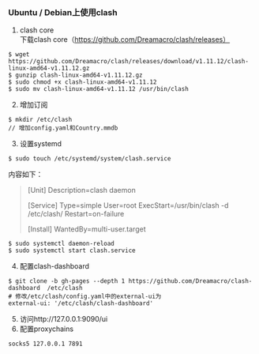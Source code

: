 ### Ubuntu / Debian上使用clash  
1. clash core  
下载clash core（https://github.com/Dreamacro/clash/releases）  
```  
$ wget https://github.com/Dreamacro/clash/releases/download/v1.11.12/clash-linux-amd64-v1.11.12.gz  
$ gunzip clash-linux-amd64-v1.11.12.gz  
$ sudo chmod +x clash-linux-amd64-v1.11.12
$ sudo mv clash-linux-amd64-v1.11.12 /usr/bin/clash  
```  
2. 增加订阅  
``` 
$ mkdir /etc/clash  
// 增加config.yaml和Country.mmdb  
```  
3. 设置systemd  
```   
$ sudo touch /etc/systemd/system/clash.service
```  
内容如下： 
> [Unit]
> Description=clash daemon
> 
> [Service]
> Type=simple
> User=root
> ExecStart=/usr/bin/clash -d /etc/clash/
> Restart=on-failure
> 
> [Install]
> WantedBy=multi-user.target  
```  
$ sudo systemctl daemon-reload
$ sudo systemctl start clash.service  
```  
4. 配置clash-dashboard  
```  
$ git clone -b gh-pages --depth 1 https://github.com/Dreamacro/clash-dashboard  /etc/clash  
# 修改/etc/clash/config.yaml中的external-ui为
external-ui: '/etc/clash/clash-dashboard'  
```  
5. 访问http://127.0.0.1:9090/ui  
6. 配置proxychains  
```  
socks5 127.0.0.1 7891  
```  
